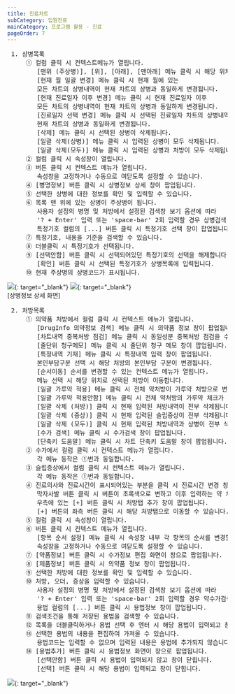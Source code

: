 ```yaml
---
title: 진료차트
subCategory: 입원진료
mainCategory: 프로그램 활용 - 진료
pageOrder: 7
---
```

<pre>
 <t2><bold>1. 상병목록</bold></t2>
     ① 컬럼 클릭 시 컨텍스트메뉴가 열립니다.
        [맨위 (주상병)], [위], [아래], [맨아래] 메뉴 클릭 시 해당 위치로 선택된 상병이 이동합니다.
        [현재 월 일괄 변경] 메뉴 클릭 시 현재 월에 있는 
        모든 차트의 상병내역이 현재 차트의 상병과 동일하게 변경됩니다.
        [현재 진료일자 이후 변경] 메뉴 클릭 시 현재 진료일자 이후 
        모든 차트의 상병내역이 현재 차트의 상병과 동일하게 변경됩니다.
        [진료일자 선택 변경] 메뉴 클릭 시 선택된 진료일자 차트의 상병내역이 
        현재 차트의 상병과 동일하게 변경됩니다.
        [삭제] 메뉴 클릭 시 선택된 상병이 삭제됩니다.
        [일괄 삭제(상병)] 메뉴 클릭 시 입력된 상병이 모두 삭제됩니다.
        [일괄 삭제(모두)] 메뉴 클릭 시 입력된 상병과 처방이 모두 삭제됩니다. 
     ② 컬럼 클릭 시 속성창이 열립니다.
     ③ 버튼 클릭 시 컨텍스트 메뉴가 열립니다.
        속성창을 고정하거나 수동으로 여닫도록 설정할 수 있습니다.
     ④ [병명정보] 버튼 클릭 시 상병정보 상세 창이 팝업됩니다. 
     ⑤ 선택한 상병에 대한 정보를 확인 및 입력할 수 있습니다.
     ⑥ 목록 맨 위에 있는 상병이 주상병이 됩니다.
        사용자 설정의 병명 및 처방에서 설정된 검색창 보기 옵션에 따라 
        '? + Enter' 입력 또는 'space-bar' 2회 입력할 경우 상병검색 창이 팝업됩니다.
        특정기호 컬럼의 [...] 버튼 클릭 시 특정기호 선택 창이 팝업됩니다.
     ⑦ 특정기호, 내용을 기준을 검색할 수 있습니다.
     ⑧ 더블클릭 시 특정기호가 선택됩니다.
     ⑨ [선택안함] 버튼 클릭 시 선택되어있던 특정기호의 선택을 해제합니다.
        [확인] 버튼 클릭 시 선택된 특정기호가 상병목록에 입력됩니다.
     ⑩ 현재 주상병의 상병코드가 표시됩니다.  
</pre>
[![](/images/{{page.url}}_1.png)](/images/{{page.url}}_1.png){: target="_blank"}
[![](/images/{{page.url}}_2.png)](/images/{{page.url}}_2.png){: target="_blank"}
<br/>
[상병정보 상세 화면]

<pre>
 <t2><bold>2. 처방목록</bold></t2>
     ① 의약품 처방에서 컬럼 클릭 시 컨텍스트 메뉴가 열립니다.
        [DrugInfo 의약정보 검색] 메뉴 클릭 시 의약품 정보 창이 팝업됩니다.
        [차트내역 중복처방 점검] 메뉴 클릭 시 동일성분 중복처방 점검을 수행합니다.
        [줄단위 청구메모] 메뉴 클릭 시 줄단위 청구 메모 창이 팝업됩니다.
        [특정내역 기재] 메뉴 클릭 시 특정내역 입력 창이 팝업됩니다.
        본인부담구분 선택 시 해당 처방의 본인부담 구분이 변경됩니다.
        [순서이동] 순서를 변경할 수 있는 컨텍스트 메뉴가 열립니다. 
        메뉴 선택 시 해당 위치로 선택된 처방이 이동합니다.
        [일괄 가루약 적용] 메뉴 클릭 시 전체 약처방이 가루약 처방으로 변경됩니다.
        [일괄 가루약 적용안함] 메뉴 클릭 시 전체 약처방의 가루약 체크가 해제됩니다.
        [일괄 삭제 (처방)] 클릭 시 현재 입력된 처방내역이 전부 삭제됩니다.
        [일괄 삭제 (증상)] 클릭 시 현재 입력된 슬립증상이 전부 삭제됩니다.
        [일괄 삭제 (모두)] 클릭 시 현재 입력된 처방내역과 상병이 전부 삭제됩니다.
        [수가 검색] 메뉴 클릭 시 수가검색 창이 팝업됩니다.
        [단축키 도움말] 메뉴 클릭 시 차트 단축키 도움말 창이 팝업됩니다. 
     ② 수가에서 컬럼 클릭 시 컨텍스트 메뉴가 열립니다. 
        각 메뉴 동작은 ①번과 동일합니다. 
     ③ 슬립증상에서 컬럼 클릭 시 컨텍스트 메뉴가 열립니다. 
        각 메뉴 동작은 ①번과 동일합니다. 
     ④ 진료의사와 진료시간이 표시되어있는 부분을 클릭 시 진료시간 변경 창이 팝업됩니다.
        막자사발 버튼 클릭 시 버튼이 초록색으로 변하고 이후 입력하는 약 처방이 가루약으로 체크됩니다.
        우측에 있는 [+] 버튼 클릭 시 처방탭 추가 창이 팝업됩니다.
        [+] 버튼의 좌측 버튼 클릭 시 해당 처방탭으로 이동할 수 있습니다. 
     ⑤ 컬럼 클릭 시 속성창이 열립니다.
     ⑥ 버튼 클릭 시 컨텍스트 메뉴가 열립니다.
        [항목 순서 설정] 메뉴 클릭 시 속성창 내부 각 항목의 순서를 변경할 수 있습니다.
        속성창을 고정하거나 수동으로 여닫도록 설정할 수 있습니다. 
     ⑦ [약품정보] 버튼 클릭 시 수가정보 편집 화면이 창으로 팝업됩니다.
     ⑧ [제품정보] 버튼 클릭 시 의약품 정보 창이 팝업됩니다.
     ⑨ 선택한 처방에 대한 정보를 확인 및 입력할 수 있습니다.
     ⑩ 처방, 오더, 증상을 입력할 수 있습니다.
        사용자 설정의 병명 및 처방에서 설정된 검색창 보기 옵션에 따라 
        '? + Enter' 입력 또는 'space-bar' 2회 입력할 경우 약수가검색 창이 팝업됩니다.
        용법 컬럼의 [...] 버튼 클릭 시 용법정보 창이 팝업됩니다.
     ⑪ 검색조건을 통해 저장된 용법을 검색할 수 있습니다.
     ⑫ 목록을 더블클릭하거나 용법 선택 후 엔터 시 해당 용법이 입력되고 창이 닫힙니다.
     ⑬ 선택한 용법의 내용을 편집하여 가져올 수 있습니다. 
        용법코드는 입력할 수 없으며 입력된 내용은 용법에 추가되지 않습니다. 
     ⑭ [용법추가] 버튼 클릭 시 용법정보 화면이 창으로 팝업됩니다.
        [선택안함] 버튼 클릭 시 용법이 입력되지 않고 창이 닫힙니다.
        [선택] 버튼 클릭 시 해당 용법이 입력되고 창이 닫힙니다.
</pre>
[![](/images/{{page.url}}_3.png)](/images/{{page.url}}_3.png){: target="_blank"}

